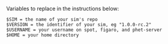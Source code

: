 Variables to replace in the instructions below:

```
$SIM = the name of your sim's repo
$VERSION = the identifier of your sim, eg "1.0.0-rc.2"
$USERNAME = your username on spot, figaro, and phet-server
$HOME = your home directory
```

